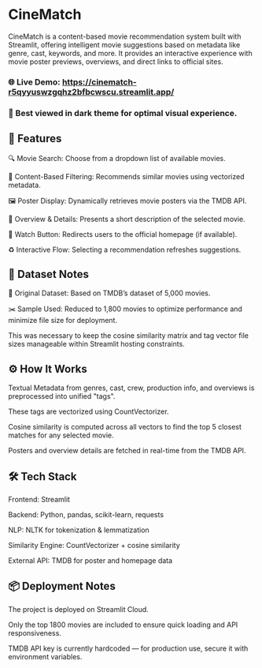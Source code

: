 # CineMatch

CineMatch is a content-based movie recommendation system built with Streamlit, offering intelligent movie suggestions based on metadata like genre, cast, keywords, and more. It provides an interactive experience with movie poster previews, overviews, and direct links to official sites.

### 🌐 Live Demo: https://cinematch-r5qyyuswzgqhz2bfbcwscu.streamlit.app/
### 🌙 Best viewed in dark theme for optimal visual experience.

## 📌 Features
🔍 Movie Search: Choose from a dropdown list of available movies.

🧠 Content-Based Filtering: Recommends similar movies using vectorized metadata.

🖼️ Poster Display: Dynamically retrieves movie posters via the TMDB API.

📝 Overview & Details: Presents a short description of the selected movie.

🔗 Watch Button: Redirects users to the official homepage (if available).

♻️ Interactive Flow: Selecting a recommendation refreshes suggestions.

## 📂 Dataset Notes
📁 Original Dataset: Based on TMDB’s dataset of 5,000 movies.

✂️ Sample Used: Reduced to 1,800 movies to optimize performance and minimize file size for deployment.

This was necessary to keep the cosine similarity matrix and tag vector file sizes manageable within Streamlit hosting constraints.

## ⚙️ How It Works
Textual Metadata from genres, cast, crew, production info, and overviews is preprocessed into unified "tags".

These tags are vectorized using CountVectorizer.

Cosine similarity is computed across all vectors to find the top 5 closest matches for any selected movie.

Posters and overview details are fetched in real-time from the TMDB API.

## 🛠 Tech Stack
Frontend: Streamlit

Backend: Python, pandas, scikit-learn, requests

NLP: NLTK for tokenization & lemmatization

Similarity Engine: CountVectorizer + cosine similarity

External API: TMDB for poster and homepage data

## 📦 Deployment Notes
The project is deployed on Streamlit Cloud.

Only the top 1800 movies are included to ensure quick loading and API responsiveness.

TMDB API key is currently hardcoded — for production use, secure it with environment variables.




